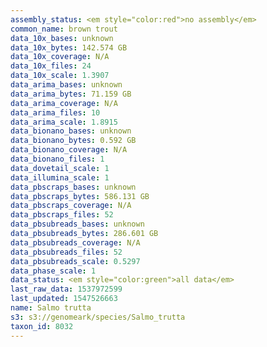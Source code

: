 ```yaml
---
assembly_status: <em style="color:red">no assembly</em>
common_name: brown trout
data_10x_bases: unknown
data_10x_bytes: 142.574 GB
data_10x_coverage: N/A
data_10x_files: 24
data_10x_scale: 1.3907
data_arima_bases: unknown
data_arima_bytes: 71.159 GB
data_arima_coverage: N/A
data_arima_files: 10
data_arima_scale: 1.8915
data_bionano_bases: unknown
data_bionano_bytes: 0.592 GB
data_bionano_coverage: N/A
data_bionano_files: 1
data_dovetail_scale: 1
data_illumina_scale: 1
data_pbscraps_bases: unknown
data_pbscraps_bytes: 586.131 GB
data_pbscraps_coverage: N/A
data_pbscraps_files: 52
data_pbsubreads_bases: unknown
data_pbsubreads_bytes: 286.601 GB
data_pbsubreads_coverage: N/A
data_pbsubreads_files: 52
data_pbsubreads_scale: 0.5297
data_phase_scale: 1
data_status: <em style="color:green">all data</em>
last_raw_data: 1537972599
last_updated: 1547526663
name: Salmo trutta
s3: s3://genomeark/species/Salmo_trutta
taxon_id: 8032
---
```

